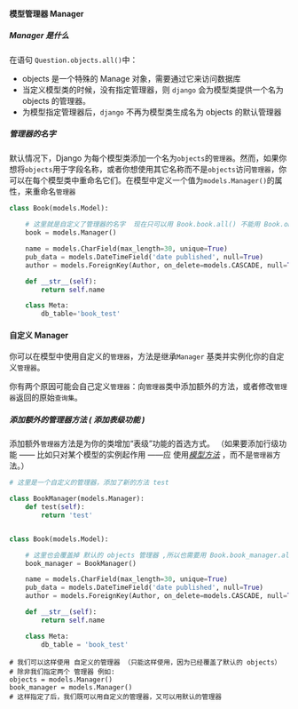 #### 模型管理器 Manager  

##### Manager 是什么

在语句 `Question.objects.all()`中： 

- objects 是一个特殊的 Manage 对象，需要通过它来访问数据库
- 当定义模型类的时候，没有指定管理器，则 `django` 会为模型类提供一个名为 objects 的管理器。 
- 为模型指定管理器后，`django` 不再为模型类生成名为 objects 的默认管理器 



##### 管理器的名字

默认情况下，Django 为每个模型类添加一个名为`objects`的`管理器`。然而，如果你想将`objects`用于字段名称，或者你想使用其它名称而不是`objects`访问`管理器`，你可以在每个模型类中重命名它们。在模型中定义一个值为`models.Manager()`的属性，来重命名`管理器` 

```python
class Book(models.Model):
	
    # 这里就是自定义了管理器的名字  现在只可以用 Book.book.all() 不能用 Book.objects.all()
    book = models.Manager()

    name = models.CharField(max_length=30, unique=True)
    pub_data = models.DateTimeField('date published', null=True)
    author = models.ForeignKey(Author, on_delete=models.CASCADE, null=True)

    def __str__(self):
        return self.name

    class Meta:
        db_table='book_test'
```

#### 自定义 Manager

你可以在模型中使用自定义的`管理器`，方法是继承`Manager` 基类并实例化你的自定义`管理器`。

你有两个原因可能会自己定义`管理器`：向`管理器`类中添加额外的方法，或者修改`管理器`返回的原始`查询集`。

##### 添加额外的管理器方法   ( 添加表级功能 )

添加额外`管理器`方法是为你的类增加“表级”功能的首选方式。 （如果要添加行级功能 —— 比如只对某个模型的实例起作用 ——应 使用[*模型方法*](https://yiyibooks.cn/__trs__/xx/django_182/topics/db/models.html#model-methods) ，而不是`管理器`方法。） 

```python
# 这里是一个自定义的管理器，添加了新的方法 test 

class BookManager(models.Manager):
    def test(self):
        return 'test'


class Book(models.Model):

    # 这里也会覆盖掉 默认的 objects 管理器 ,所以也需要用 Book.book_manager.all() 方式
    book_manager = BookManager()

    name = models.CharField(max_length=30, unique=True)
    pub_data = models.DateTimeField('date published', null=True)
    author = models.ForeignKey(Author, on_delete=models.CASCADE, null=True)

    def __str__(self):
        return self.name

    class Meta:
        db_table = 'book_test'

```

```
# 我们可以这样使用 自定义的管理器 （只能这样使用，因为已经覆盖了默认的 objects）
# 除非我们指定两个 管理器 例如:
objects = models.Manager()       
book_manager = models.Manager()    
# 这样指定了后，我们既可以用自定义的管理器，又可以用默认的管理器
```


